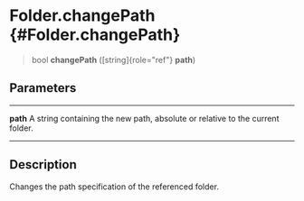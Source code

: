 Folder.changePath {#Folder.changePath}
=================

> bool **changePath** ([string]{role="ref"} **path**)

Parameters
----------

  ---------- --------------------------------------------------------------
  **path**   A string containing the new path, absolute or relative to the
             current folder.
  ---------- --------------------------------------------------------------

Description
-----------

Changes the path specification of the referenced folder.
